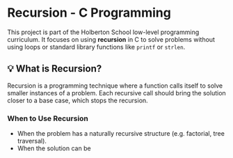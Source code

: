 # Recursion - C Programming

This project is part of the Holberton School low-level programming curriculum. It focuses on using **recursion** in C to solve problems without using loops or standard library functions like `printf` or `strlen`.

## 💡 What is Recursion?

Recursion is a programming technique where a function calls itself to solve smaller instances of a problem. Each recursive call should bring the solution closer to a base case, which stops the recursion.

### When to Use Recursion
- When the problem has a naturally recursive structure (e.g. factorial, tree traversal).
- When the solution can be
